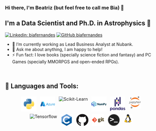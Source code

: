 ### Hi there, I'm Beatriz (but feel free to call me Bia) 👋

## I'm a Data Scientist and Ph.D. in Astrophysics :star2:

[![Linkedin: biafernandes](https://img.shields.io/badge/-biafernandes-blue?style=flat-square&logo=Linkedin&logoColor=white&link=https://www.linkedin.com/in/bia-fernandes/)](https://www.linkedin.com/in/bia-fernandes/)
[![GitHub biafernandes](https://img.shields.io/github/followers/biafernandes?label=follow&style=social)](https://github.com/bia-fernandes)


- 💼 I’m currently working as Lead Business Analyst at Nubank.
- 💬 Ask me about anything, I am happy to help!
- ⚡ Fun fact: I love books (specially science fiction and fantasy) and PC Games (specially MMORPGS and open-ended RPGs).

<br />


## 🧰 Languages and Tools:

<p align="center">
<img src="https://raw.githubusercontent.com/github/explore/80688e429a7d4ef2fca1e82350fe8e3517d3494d/topics/python/python.png" alt="Python" height="50" style="vertical-align:top; margin:4px">
<img src="https://github.com/devicons/devicon/blob/master/icons/azure/azure-original-wordmark.svg" alt="Azure" height="50" style="vertical-align:top; margin:4px">  
<img src="https://github.com/rahuldkjain/github-profile-readme-generator/blob/master/src/images/icons/AIML/scikit.svg" alt="Scikit-Learn" height="40" style="vertical-align:top; margin:4px">
<img src="https://github.com/devicons/devicon/blob/master/icons/numpy/numpy-original-wordmark.svg" alt="Numpy" height="50" style="vertical-align:top; margin:4px">
<img src="https://github.com/devicons/devicon/blob/master/icons/pandas/pandas-original-wordmark.svg" alt=Pandas" height="50" style="vertical-align:top; margin:4px">
<img src="https://raw.githubusercontent.com/devicons/devicon/2ae2a900d2f041da66e950e4d48052658d850630/icons/jupyter/jupyter-original-wordmark.svg" alt="Jupyter" height="40" style="vertical-align:top; margin:4px">
<img src="https://github.com/rahuldkjain/github-profile-readme-generator/blob/master/src/images/icons/AIML/tensorflow.svg" alt="Tensorflow" height="30" style="vertical-align:top; margin:4px">  
<img src="https://raw.githubusercontent.com/devicons/devicon/2ae2a900d2f041da66e950e4d48052658d850630/icons/c/c-original.svg" alt="C" height="40" style="vertical-align:top; margin:4px">  
<img src="https://raw.githubusercontent.com/github/explore/78df643247d429f6cc873026c0622819ad797942/topics/github/github.png" alt="Github" height="40" style="vertical-align:top; margin:4px">
<img src="https://raw.githubusercontent.com/github/explore/80688e429a7d4ef2fca1e82350fe8e3517d3494d/topics/git/git.png" alt="Git" height="40" style="vertical-align:top; margin:4px">
<img src="https://raw.githubusercontent.com/github/explore/80688e429a7d4ef2fca1e82350fe8e3517d3494d/topics/terminal/terminal.png" alt="Terminal" height="40" style="vertical-align:top; margin:4px">
<img src="https://raw.githubusercontent.com/github/explore/80688e429a7d4ef2fca1e82350fe8e3517d3494d/topics/linux/linux.png" alt="Linux" height="30" style="vertical-align:top; margin:4px" alt="Windows" height="40" style="vertical-align:top; margin:4px">

</p>

<br />
